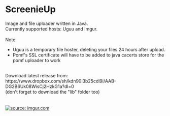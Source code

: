 # ScreenieUp
Image and file uploader written in Java. <br />
Currently supported hosts: Uguu and Imgur.<br />
<br />
Note:<br />
  - Uguu is a temporary file hoster, deleting your files 24 hours after upload.<br />
  - Pomf's SSL certificate will have to be added to java cacerts store for the pomf uploader to work
<br />
Download latest release from:<br />
https://www.dropbox.com/sh/kdn90i3b25cdl9i/AAB-DG2B6Uk08WisCj2HzkG1a?dl=0 <br />
(don't forget to download the "lib" folder too)<br />
<br />
<br />
<a href="http://imgur.com/YbEHbdp"><img src="http://i.imgur.com/YbEHbdp.png" title="source: imgur.com" /></a>
